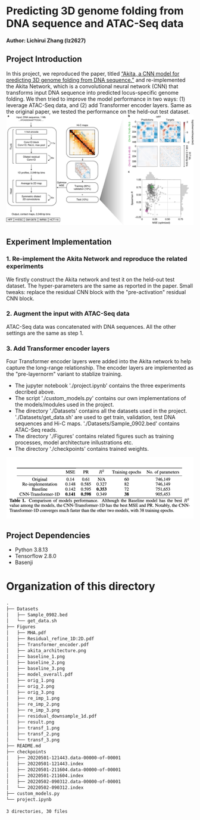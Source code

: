 # Predicting 3D genome folding from DNA sequence and ATAC-Seq data
#### Author: Lichirui Zhang (lz2627)
## Project Introduction
In this project, we reproduced the paper, titled [“Akita, a CNN model for predicting 3D genome folding from DNA sequence.”](https://www.nature.com/articles/s41592-020-0958-x) and re-implemented the Akita Network, which is a convolutional neural network (CNN) that transforms input DNA sequence into predicted locus-specific genome folding. We then tried to improve the model performance in two ways: (1) leverage ATAC-Seq data, and (2) add Transformer encoder layers. Same as the original paper, we tested the performance on the held-out test dataset.
![Network structure](./Figures/akita_architecture.png)

## Experiment Implementation
### 1. Re-implement the Akita Network and reproduce the related experiments
We firstly construct the Akita network and test it on the held-out test dataset. The hyper-parameters are the same as reported in the paper. Small tweaks: replace the residual CNN block with the "pre-activation" residual CNN block.

### 2. Augment the input with ATAC-Seq data
ATAC-Seq data was concatenated with DNA sequences. All the other settings are the same as step 1. 

### 3. Add Transformer encoder layers
Four Transformer encoder layers were added into the Akita network to help capture the long-range relationship. The encoder layers are implemented as the "pre-layernorm" variant to stablize training.

* The jupyter notebook './project.ipynb' contains the three experiments decribed above. 
* The script './custom_models.py' contains our own implementations of the models/modules used in the project.
* The directory './Datasets' contains all the datasets used in the project. './Datasets/get_data.sh' are used to get train, validation, test DNA sequences and Hi-C maps. './Datasets/Sample_0902.bed' contains ATAC-Seq reads.
* The directory './Figures' contains related figures such as training processes, model architecture inllustrations etc.
* The directory './checkpoints' contains trained weights.

![Result](./Figures/result.png)

## Project Dependencies
* Python 3.8.13
* Tensorflow 2.8.0
* Basenji

# Organization of this directory
```
.
├── Datasets
│   ├── Sample_0902.bed
│   └── get_data.sh
├── Figures
│   ├── MHA.pdf
│   ├── Residual_refine_1D:2D.pdf
│   ├── Transformer_encoder.pdf
│   ├── akita_architecture.png
│   ├── baseline_1.png
│   ├── baseline_2.png
│   ├── baseline_3.png
│   ├── model_overall.pdf
│   ├── orig_1.png
│   ├── orig_2.png
│   ├── orig_3.png
│   ├── re_imp_1.png
│   ├── re_imp_2.png
│   ├── re_imp_3.png
│   ├── residual_downsample_1d.pdf
│   ├── result.png
│   ├── transf_1.png
│   ├── transf_2.png
│   └── transf_3.png
├── README.md
├── checkpoints
│   ├── 20220501-121443.data-00000-of-00001
│   ├── 20220501-121443.index
│   ├── 20220501-211604.data-00000-of-00001
│   ├── 20220501-211604.index
│   ├── 20220502-090312.data-00000-of-00001
│   └── 20220502-090312.index
├── custom_models.py
└── project.ipynb

3 directories, 30 files
```
